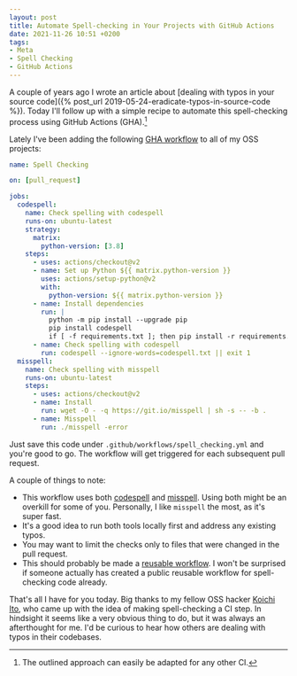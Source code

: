 ```yaml
---
layout: post
title: Automate Spell-checking in Your Projects with GitHub Actions
date: 2021-11-26 10:51 +0200
tags:
- Meta
- Spell Checking
- GitHub Actions
---
```


A couple of years ago I wrote an article about [dealing with typos in your source code]({% post_url 2019-05-24-eradicate-typos-in-source-code %}). Today I'll follow up
with a simple recipe to automate this spell-checking process using GitHub Actions (GHA).[^1]

Lately I've been adding the following [GHA workflow](https://docs.github.com/en/actions/learn-github-actions/workflow-syntax-for-github-actions) to all of my OSS projects:

``` yaml
name: Spell Checking

on: [pull_request]

jobs:
  codespell:
    name: Check spelling with codespell
    runs-on: ubuntu-latest
    strategy:
      matrix:
        python-version: [3.8]
    steps:
      - uses: actions/checkout@v2
      - name: Set up Python ${{ matrix.python-version }}
        uses: actions/setup-python@v2
        with:
          python-version: ${{ matrix.python-version }}
      - name: Install dependencies
        run: |
          python -m pip install --upgrade pip
          pip install codespell
          if [ -f requirements.txt ]; then pip install -r requirements.txt; fi
      - name: Check spelling with codespell
        run: codespell --ignore-words=codespell.txt || exit 1
  misspell:
    name: Check spelling with misspell
    runs-on: ubuntu-latest
    steps:
      - uses: actions/checkout@v2
      - name: Install
        run: wget -O - -q https://git.io/misspell | sh -s -- -b .
      - name: Misspell
        run: ./misspell -error
```

Just save this code under `.github/workflows/spell_checking.yml` and you're good to go.
The workflow will get triggered for each subsequent pull request.

A couple of things to note:

- This workflow uses both [codespell](https://github.com/codespell-project/codespell) and [misspell](https://github.com/client9/misspell). Using both might be an overkill for some of you. Personally, I like `misspell` the most, as it's super fast.
- It's a good idea to run both tools locally first and address any existing typos.
- You may want to limit the checks only to files that were changed in the pull request.
- This should probably be made a [reusable workflow](https://docs.github.com/en/actions/learn-github-actions/reusing-workflows). I won't be surprised if someone actually has created a public reusable workflow for spell-checking code already.

That's all I have for you today. Big thanks to my fellow OSS hacker [Koichi
Ito](https://github.com/koic), who came up with the idea of making
spell-checking a CI step. In hindsight it seems like a very obvious thing to do,
but it was always an afterthought for me. I'd be curious to hear how others are
dealing with typos in their codebases.

[^1]: The outlined approach can easily be adapted for any other CI.
